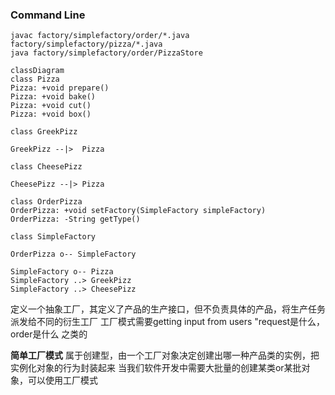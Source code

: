 
### Command Line
```
javac factory/simplefactory/order/*.java factory/simplefactory/pizza/*.java
java factory/simplefactory/order/PizzaStore
```

```mermaid
classDiagram
class Pizza
Pizza: +void prepare()
Pizza: +void bake()
Pizza: +void cut()
Pizza: +void box()

class GreekPizz

GreekPizz --|>  Pizza

class CheesePizz

CheesePizz --|> Pizza

class OrderPizza
OrderPizza: +void setFactory(SimpleFactory simpleFactory)
OrderPizza: -String getType()

class SimpleFactory

OrderPizza o-- SimpleFactory

SimpleFactory o-- Pizza
SimpleFactory ..> GreekPizz
SimpleFactory ..> CheesePizz
```

定义一个抽象工厂，其定义了产品的生产接口，但不负责具体的产品，将生产任务派发给不同的衍生工厂
工厂模式需要getting input from users "request是什么，order是什么 之类的

**简单工厂模式**
属于创建型，由一个工厂对象决定创建出哪一种产品类的实例，把实例化对象的行为封装起来
当我们软件开发中需要大批量的创建某类or某批对象，可以使用工厂模式